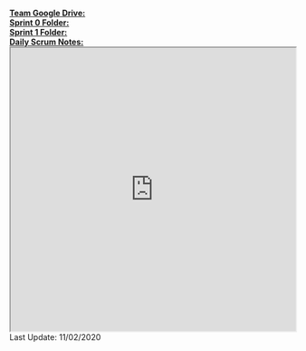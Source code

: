 <br/>
<a href="https://drive.google.com/drive/u/1/folders/1fAGIzUolKyg5KC5XTNv97xnsAah71IUu" target="_blank"><strong>Team Google Drive:</strong></a>
<br/>
<a href="https://drive.google.com/drive/u/1/folders/1Mkd1PaH3dmvCzxojph0iulLOJ-ziQTwX" target="_blank"><strong>Sprint 0 Folder:</strong></a>
<br/>
<a href="https://drive.google.com/drive/u/1/folders/1s79pOQjcPwYjBctZnqoEz2Lfr2efa7no"><strong>Sprint 1 Folder:</strong></a>
<br/>
<a href="https://docs.google.com/document/d/1igER6zpsLUvkQbsv28jX1ZYr0rFdc2S4HmRs8IJHm7M/edit" target="_blank"><strong>Daily Scrum Notes:</strong></a>
<br/>
<iframe
  src="https://docs.google.com/document/d/1igER6zpsLUvkQbsv28jX1ZYr0rFdc2S4HmRs8IJHm7M/edit"
  style="width:100%; height:500px;"
></iframe>
<br/>
Last Update: 11/02/2020
